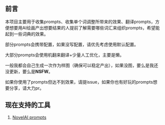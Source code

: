 ## 前言

本项目主要用于收集prompts、收集单个词调整所带来的效果、翻译prompts，方便想要用AI绘画产出想要结果的人提前了解需要哪些词汇来组织prompts，希望能起到一些词典的效果。

部分prompts会携带配置，如果没写配置，请优先考虑使用默认配置。

大部分prompts会使用机翻来翻译+少量人工优化，主要是懒。

一般我都会自己生成一次作为样图（确保可以稳定产出），如果没图，要么是我还没更新，要么是**NSFW**。

如果你使用了prompts但达不到效果，请提issue，如果你也有好玩的prompts想要分享，请大力pr。

## 现在支持的工具

1. [NovelAI prompts](Novel%20AI/prompts.md)
